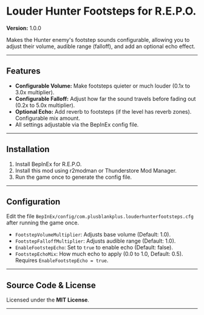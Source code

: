 # Louder Hunter Footsteps for R.E.P.O.

**Version:** 1.0.0

Makes the Hunter enemy's footstep sounds configurable, allowing you to adjust their volume, audible range (falloff), and add an optional echo effect.

---

## Features

*   **Configurable Volume:** Make footsteps quieter or much louder (0.1x to 3.0x multiplier).
*   **Configurable Falloff:** Adjust how far the sound travels before fading out (0.2x to 5.0x multiplier).
*   **Optional Echo:** Add reverb to footsteps (if the level has reverb zones). Configurable mix amount.
*   All settings adjustable via the BepInEx config file.

---

## Installation

1.  Install BepInEx for R.E.P.O.
2.  Install this mod using r2modman or Thunderstore Mod Manager.
3.  Run the game once to generate the config file.

---

## Configuration

Edit the file `BepInEx/config/com.plusblankplus.louderhunterfootsteps.cfg` after running the game once.

*   `FootstepVolumeMultiplier`: Adjusts base volume (Default: 1.0).
*   `FootstepFalloffMultiplier`: Adjusts audible range (Default: 1.0).
*   `EnableFootstepEcho`: Set to `true` to enable echo (Default: false).
*   `FootstepEchoMix`: How much echo to apply (0.0 to 1.0, Default: 0.5). Requires `EnableFootstepEcho = true`.

---

## Source Code & License

Licensed under the **MIT License**.

---
